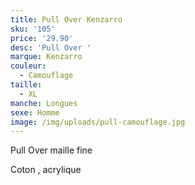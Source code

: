 ```yaml
---
title: Pull Over Kenzarro
sku: '105'
price: '29.90'
desc: 'Pull Over '
marque: Kenzarro
couleur:
  - Camouflage
taille:
  - XL
manche: Longues
sexe: Homme
image: /img/uploads/pull-camouflage.jpg
---
```

Pull Over maille fine

Coton , acrylique
